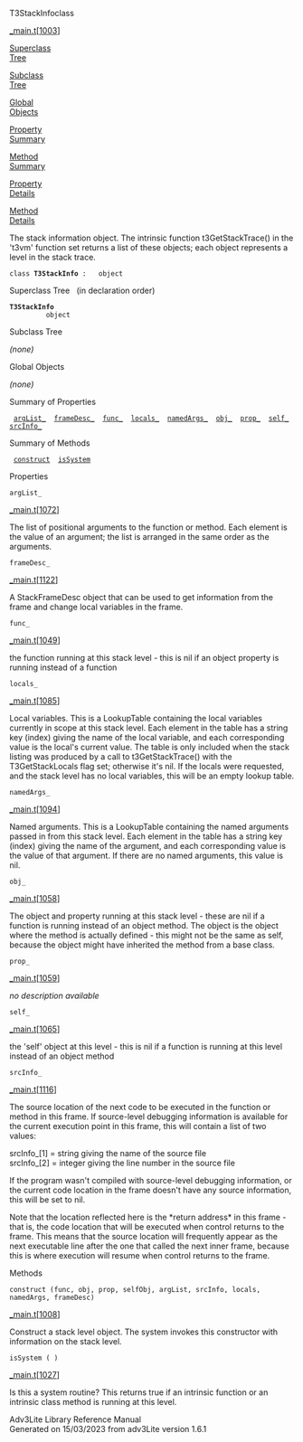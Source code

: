 ---
---
<span class="title">T3StackInfo</span><span class="type">class</span>

[\_main.t](../file/_main.t.html)\[[1003](../source/_main.t.html#1003)\]

[Superclass  
Tree](#_SuperClassTree_)

[Subclass  
Tree](#_SubClassTree_)

[Global  
Objects](#_ObjectSummary_)

[Property  
Summary](#_PropSummary_)

[Method  
Summary](#_MethodSummary_)

[Property  
Details](#_Properties_)

[Method  
Details](#_Methods_)

<div class="fdesc">

The stack information object. The intrinsic function t3GetStackTrace()
in the 't3vm' function set returns a list of these objects; each object
represents a level in the stack trace.

`class `**`T3StackInfo`**` :   object`

</div>

<span id="_SuperClassTree_"></span>

<div class="mjhd">

<span class="hdln">Superclass Tree</span>   (in declaration order)

</div>

**`T3StackInfo`**  
`         object`  
<span id="_SubClassTree_"></span>

<div class="mjhd">

<span class="hdln">Subclass Tree</span>  

</div>

*(none)* <span id="_ObjectSummary_"></span>

<div class="mjhd">

<span class="hdln">Global Objects</span>  

</div>

*(none)* <span id="_PropSummary_"></span>

<div class="mjhd">

<span class="hdln">Summary of Properties</span>  

</div>

` `[`argList_`](#argList_)`  `[`frameDesc_`](#frameDesc_)`  `[`func_`](#func_)`  `[`locals_`](#locals_)`  `[`namedArgs_`](#namedArgs_)`  `[`obj_`](#obj_)`  `[`prop_`](#prop_)`  `[`self_`](#self_)`  `[`srcInfo_`](#srcInfo_)`  `

<span id="_MethodSummary_"></span>

<div class="mjhd">

<span class="hdln">Summary of Methods</span>  

</div>

` `[`construct`](#construct)`  `[`isSystem`](#isSystem)`  `

<span id="_Properties_"></span>

<div class="mjhd">

<span class="hdln">Properties</span>  

</div>

<span id="argList_"></span>

`argList_`

[\_main.t](../file/_main.t.html)\[[1072](../source/_main.t.html#1072)\]

<div class="desc">

The list of positional arguments to the function or method. Each element
is the value of an argument; the list is arranged in the same order as
the arguments.

</div>

<span id="frameDesc_"></span>

`frameDesc_`

[\_main.t](../file/_main.t.html)\[[1122](../source/_main.t.html#1122)\]

<div class="desc">

A StackFrameDesc object that can be used to get information from the
frame and change local variables in the frame.

</div>

<span id="func_"></span>

`func_`

[\_main.t](../file/_main.t.html)\[[1049](../source/_main.t.html#1049)\]

<div class="desc">

the function running at this stack level - this is nil if an object
property is running instead of a function

</div>

<span id="locals_"></span>

`locals_`

[\_main.t](../file/_main.t.html)\[[1085](../source/_main.t.html#1085)\]

<div class="desc">

Local variables. This is a LookupTable containing the local variables
currently in scope at this stack level. Each element in the table has a
string key (index) giving the name of the local variable, and each
corresponding value is the local's current value. The table is only
included when the stack listing was produced by a call to
t3GetStackTrace() with the T3GetStackLocals flag set; otherwise it's
nil. If the locals were requested, and the stack level has no local
variables, this will be an empty lookup table.

</div>

<span id="namedArgs_"></span>

`namedArgs_`

[\_main.t](../file/_main.t.html)\[[1094](../source/_main.t.html#1094)\]

<div class="desc">

Named arguments. This is a LookupTable containing the named arguments
passed in from this stack level. Each element in the table has a string
key (index) giving the name of the argument, and each corresponding
value is the value of that argument. If there are no named arguments,
this value is nil.

</div>

<span id="obj_"></span>

`obj_`

[\_main.t](../file/_main.t.html)\[[1058](../source/_main.t.html#1058)\]

<div class="desc">

The object and property running at this stack level - these are nil if a
function is running instead of an object method. The object is the
object where the method is actually defined - this might not be the same
as self, because the object might have inherited the method from a base
class.

</div>

<span id="prop_"></span>

`prop_`

[\_main.t](../file/_main.t.html)\[[1059](../source/_main.t.html#1059)\]

<div class="desc">

*no description available*

</div>

<span id="self_"></span>

`self_`

[\_main.t](../file/_main.t.html)\[[1065](../source/_main.t.html#1065)\]

<div class="desc">

the 'self' object at this level - this is nil if a function is running
at this level instead of an object method

</div>

<span id="srcInfo_"></span>

`srcInfo_`

[\_main.t](../file/_main.t.html)\[[1116](../source/_main.t.html#1116)\]

<div class="desc">

The source location of the next code to be executed in the function or
method in this frame. If source-level debugging information is available
for the current execution point in this frame, this will contain a list
of two values:

srcInfo\_\[1\] = string giving the name of the source file  
srcInfo\_\[2\] = integer giving the line number in the source file

If the program wasn't compiled with source-level debugging information,
or the current code location in the frame doesn't have any source
information, this will be set to nil.

Note that the location reflected here is the \*return address\* in this
frame - that is, the code location that will be executed when control
returns to the frame. This means that the source location will
frequently appear as the next executable line after the one that called
the next inner frame, because this is where execution will resume when
control returns to the frame.

</div>

<span id="_Methods_"></span>

<div class="mjhd">

<span class="hdln">Methods</span>  

</div>

<span id="construct"></span>

`construct (func, obj, prop, selfObj, argList, srcInfo, locals, namedArgs, frameDesc)`

[\_main.t](../file/_main.t.html)\[[1008](../source/_main.t.html#1008)\]

<div class="desc">

Construct a stack level object. The system invokes this constructor with
information on the stack level.

</div>

<span id="isSystem"></span>

`isSystem ( )`

[\_main.t](../file/_main.t.html)\[[1027](../source/_main.t.html#1027)\]

<div class="desc">

Is this a system routine? This returns true if an intrinsic function or
an intrinsic class method is running at this level.

</div>

<div class="ftr">

Adv3Lite Library Reference Manual  
Generated on 15/03/2023 from adv3Lite version 1.6.1

</div>

